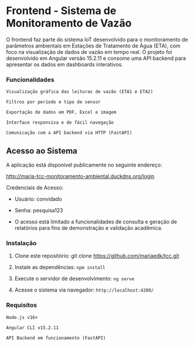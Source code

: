 # Frontend - Sistema de Monitoramento de Vazão

O frontend faz parte do sistema IoT desenvolvido para o monitoramento de parâmetros ambientais em Estações de Tratamento de Água (ETA), com foco na visualização de dados de vazão em tempo real. O projeto foi desenvolvido em Angular versão 15.2.11 e consome uma API backend para apresentar os dados em dashboards interativos.
### Funcionalidades

    Visualização gráfica das leituras de vazão (ETA1 e ETA2)

    Filtros por período e tipo de sensor

    Exportação de dados em PDF, Excel e imagem

    Interface responsiva e de fácil navegação

    Comunicação com a API backend via HTTP (FastAPI)

## Acesso ao Sistema

A aplicação está disponível publicamente no seguinte endereço:

http://maria-tcc-monitoramento-ambiental.duckdns.org/login

Credenciais de Acesso:

* Usuário: convidado

* Senha: pesquisa123

* O acesso está limitado a funcionalidades de consulta e geração de relatórios para fins de demonstração e validação acadêmica.

### Instalação

1. Clone este repositório: git clone https://github.com/mariaedk/tcc.git

2. Instale as dependências:
```npm install``` 

3. Execute o servidor de desenvolvimento:
```ng serve```

4. Acesse o sistema via navegador:
```http://localhost:4200/```

### Requisitos

    Node.js v16+

    Angular CLI v15.2.11

    API Backend em funcionamento (FastAPI)